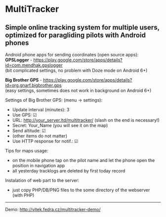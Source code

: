 # MultiTracker
Simple online tracking system for multiple users, optimized for paragliding pilots with Android phones
---

Android phone apps for sending coordinates (open source apps):<br>
<strong>GPSLogger</strong> - https://play.google.com/store/apps/details?id=com.mendhak.gpslogger<br>
(bit complicated settings, no problem with Doze mode on Android 6+)

<strong>Big Brother GPS</strong> - https://play.google.com/store/apps/details?id=org.gnarf.bigbrother.gps<br>
(easy settings, sometimes does not work in background on Android 6+)

Settings of Big Brother GPS:
(menu -> settings):
* Update interval (minutes): 3
* Use GPS: ☑
* URL: http://your_server.ltd/multitracker/ (slash on the end is necessary!)
* Secret: Your_Name (you will see it on the map)
* Send altitude: ☑
* (other items do not matter)
* Use HTTP response for notif.: ☑

 Tips for maps usage:
* on the mobile phone tap on the pilot name and let the phone open the position in navigation app
* all yesterday tracklogs are deleted by first today record

Instalation of web part to the server:
* just copy PHP/DB/PNG files to the some directory of the webserver (with PHP)

---
Demo: 
http://vitek.fedra.cz/multitracker-demo/
